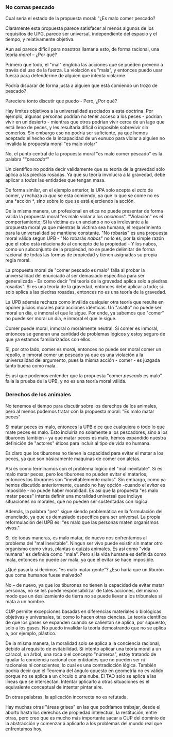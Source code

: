 ### No comas pescado

Cual sería el estado de la propuesta moral: "¿Es malo comer pescado?

Claramente esta propuesta parece satisfacer al menos algunos de los requisitos de UPG, parece ser universal, independiente del espacio y el tiempo, y relativamente objetiva.

Aun así parece difícil para nosotros llamar a esto, de forma racional, una teoría *moral* – ¿Por qué?

Primero que todo, el "mal" engloba las acciones que se pueden prevenir a través del uso de la fuerza. La violación es "mala", y entonces puedo usar fuerza para defenderme de alguien que intenta violarme.

Podría disparar de forma justa a alguien que está comiendo un trozo de pescado?

Pareciera tonto discutir que puedo - Pero, ¿Por qué?

Hay limites objetivos a la universalidad asociados a esta doctrina. Por ejemplo, algunas personas podrían no tener acceso a los peces - podrían vivir en un desierto - mientras que otros podrían vivir cerca de un lago que está lleno de peces, y les resultaría difícil o imposible sobrevivir sin comerlos. Sin embargo eso no podría ser suficiente, ya que hemos aceptado el hecho de la incapacidad de un eunuco para violar a alguien no invalida la propuesta moral "es malo violar"

No, el punto central de la propuesta moral "es malo comer pescado" es la palabra "“*pescado“*"

Un cientifico no podría decir validamente que su teoría de la gravedad sólo aplica a las piedras rosadas. Ya que su teoría involucra a la gravedad, debe aplicar a *todas* las entidades que tengan masa.

De forma similar, en el ejemplo anterior, la UPA solo acepta el *acto* de comer, y rechaza *lo que* se esta comiendo, ya que lo que se come no es una *acción *, sino sobre lo que se está ejerciendo la acción.

De la misma manera, un profesional en etica no puede presentar de forma valida la propuesta moral "es malo violar a los *ancianos*". "Violación" es el comportamiento; Si la victima es un anciano o no es irrelevante a la propuesta moral ya que mientras la victima sea humana, el requerimiento para la universalidad se mantiene constante. "No robarás" es una propuesta moral válida segun UPB - "No robarás *nabos*" no lo es, por la simple razón que el robo está relacionado al concepto de la propiedad - Y los nabos, como un subconjunto de la propiedad, no se puede delimitar de forma racional de todas las formas de propiedad y tienen asignadas su propia regla moral.

La propuesta moral de "comer pescado es malo" falla al probar la universalidad del enunciado al ser demasiado especifica para ser generalizada - Es como decir "mi teoría de la gravedad aplica solo a piedras rosadas". Si es una teoría de la gravedad, entonces debe aplicar a todo; si solo aplica a las piedras rosadas, entonces no es una teoría de la gravedad.

La UPB además rechaza como inválida cualquier otra teoría que resulte en oponer juicios morales para acciones idénticas. Un "asalto" no puede ser moral un día, e inmoral el que le sigue. Por ende, ya sabemos que "comer" no puede ser moral un día, e inmoral el que le sigue.

Comer puede moral, inmoral o moralmente neutral. Si comer es inmoral, entonces se generan una cantidad de problemas lógicos y estoy seguro de que ya estamos familiarizados con ellos.

Si, por otro lado, comer es *moral*, entonces no puede ser moral comer un repollo, e inmoral comer un pescado ya que es una violación a la universalidad del argumento, pues la misma acción - comer - es juzgada tanto buena como mala.

Es así que podemos entender que la propuesta "comer *pescado* es malo" falla la prueba de la UPB, y no es una teoría moral válida.

### Derechos de los animales

No tenemos el tiempo para discutir sobre los derechos de los animales, pero al menos podemos tratar con la propuesta moral: "Es malo matar peces"

Si matar peces es malo, entonces la UPB dice que cualquiera o todo lo que mate peces es malo. Esto incluiría no solamente a los pescadores, sino a los tiburones también - ya que matar peces es malo, hemos expandido nuestra definición de "actores" éticos para incluir al tipo de vida no humana.

Es claro que los tiburones no tienen la capacidad para evitar el matar a los peces, ya que son básicamente maquinas de comer con aletas.

Así es como terminamos con el problema lógico del "mal inevitable". Si es malo matar peces, pero los tiburones no pueden evitar el matarlos, entonces los tiburones son "inevitablemente malos". Sin embargo, como ya hemos discutido anteriormente, cuando no hay opción -cuando el *evitar* es imposible - no puede haber moralidad. Es así que la propuesta "es malo matar peces" intenta definir una moralidad universal que incluye situaciones no morales, que no pueden ser sustentadas con lógica.

Además, la palabra "pez" sigue siendo problemática en la formulación del enunciado, ya que es demasiado especifica para ser universal. La propia reformulación del UPB es: "es malo que las personas maten organismos vivos."

Si, de todas maneras, es malo matar, de nuevo nos enfrentamos al problema del "mal inevitable". Ningun ser vivo puede existir sin matar otro organismo como virus, plantas o quizás animales. Es así como "vida humana" es definida como "mala". Pero si la vida humana es definida como mala, entonces no puede *ser* mala, ya que el evitar se hace imposible.

¿Qué pasaría si decimos "es malo matar gente"? ¿Eso haría que un tiburón que coma humanos fuese malvado?

No – de nuevo, ya que los tiburones no tienen la capacidad de evitar matar personas, no se les puede responsabilizar de tales acciones, del mismo modo que un deslizamiento de tierra no se puede llevar a los tribunales si mata a un hombre.

CUP permite excepciones basadas en diferencias materiales o biológicas objetivas y universales, tal como lo hacen otras ciencias. La teoría científica de que los gases se expanden cuando se calientan se aplica, por supuesto, solo a los gases. No puedo invalidar la teoría demostrando que no se aplica a, por ejemplo, plástico.

De la misma manera, la moralidad solo se aplica a la conciencia racional, debido al requisito de evitabilidad. Si intento aplicar una teoría moral a un caracol, un árbol, una roca o el concepto "números", estoy tratando de igualar la conciencia racional con entidades que no pueden ser ni racionales ni conscientes, lo cual es una contradicción lógica. También podría decir que el Teorema del ángulo opuesto en geometría no es válido porque no se aplica a un círculo o una nube. El TAO solo se aplica a las líneas que se intersectan. Intentar aplicarlo a otras situaciones es el equivalente conceptual de intentar pintar aire.

En otras palabras, la aplicación incorrecta no es refutada.

Hay muchas otras "áreas grises" en las que podríamos trabajar, desde el aborto hasta los derechos de propiedad intelectual, la restitución, entre otras, pero creo que es mucho más importante sacar a CUP del dominio de la abstracción y comenzar a aplicarlo a los problemas del mundo real que enfrentamos hoy.